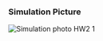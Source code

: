 ### Simulation Picture
 
![Simulation photo HW2 1](https://github.com/JaeHWg/HW2_Decade_Counter_1/assets/94187124/f57dacb4-e332-48f4-9c56-1ec3029dc2ff)
